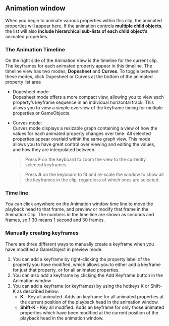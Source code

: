## Animation window

When you begin to animate various properties within this clip, the animated properties will appear here. If the animation controls **multiple child objects**, the list will also **include hierarchical sub-lists of each child object’s** animated properties. 
  
### The Animation Timeline
 
On the right side of the Animation View is the timeline for the current clip. The keyframes for each animated property appear in this timeline. 
The timeline view has two modes, **Dopesheet** and **Curves**. To toggle between these modes, click Dopesheet or Curves at the bottom of the animated property list area
  
- Dopesheet mode: \
  Dopesheet mode offers a more compact view, allowing you to view each property’s keyframe sequence in an individual horizontal track. This allows you to view a simple overview of the keyframe timing for multiple properties or GameObjects.  
  
- Curves mode: \
  Curves mode displays a resizable graph containing a view of how the values for each animated property changes over time. All selected properties appear overlaid within the same graph view. This mode allows you to have great control over viewing and editing the values, and how they are interpolated between.
  > Press **F** on the keyboard to zoom the view to the currently selected keyframes.

  > Press **A** on the keyboard to fit and re-scale the window to show all the keyframes in the clip, regardless of which ones are selected. 
  
  
### Time line
You can click anywhere on the Animation window time line to move the playback head to that frame, and preview or modify that frame in the Animation Clip. The numbers in the time line are shown as seconds and frames, so 1:30 means 1 second and 30 frames.


### Manually creating keyframes
There are three different ways to manually create a keyframe when you have modified a GameObject in preview mode.

1. You can add a keyframe by right-clicking the property label of the property you have modified, which allows you to either add a keyframe for just that property, or for all animated properties.
2. You can also add a keyframe by clicking the Add Keyframe button in the Animation window
3. You can add a keyframe (or keyframes) by using the hotkeys K or Shift-K as described below:
   - **K** - Key all animated. Adds an keyframe for all animated properties at the current position of the playback head in the animation window.
   - **Shift-K** - Key all modified. Adds an keyframe for only those animated properties which have been modified at the current position of the playback head in the animation window.



